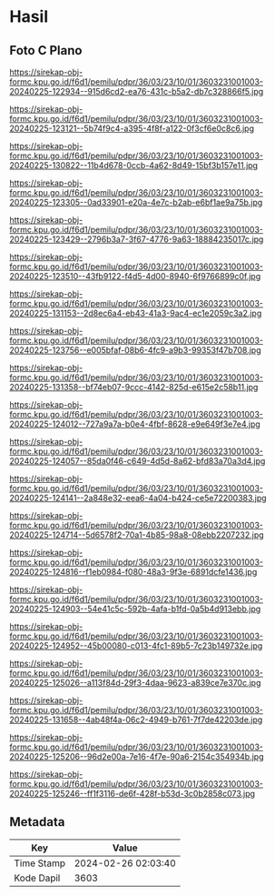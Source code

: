 # Hasil

## Foto C Plano

https://sirekap-obj-formc.kpu.go.id/f6d1/pemilu/pdpr/36/03/23/10/01/3603231001003-20240225-122934--915d6cd2-ea76-431c-b5a2-db7c328866f5.jpg

https://sirekap-obj-formc.kpu.go.id/f6d1/pemilu/pdpr/36/03/23/10/01/3603231001003-20240225-123121--5b74f9c4-a395-4f8f-a122-0f3cf6e0c8c6.jpg

https://sirekap-obj-formc.kpu.go.id/f6d1/pemilu/pdpr/36/03/23/10/01/3603231001003-20240225-130822--11b4d678-0ccb-4a62-8d49-15bf3b157e11.jpg

https://sirekap-obj-formc.kpu.go.id/f6d1/pemilu/pdpr/36/03/23/10/01/3603231001003-20240225-123305--0ad33901-e20a-4e7c-b2ab-e6bf1ae9a75b.jpg

https://sirekap-obj-formc.kpu.go.id/f6d1/pemilu/pdpr/36/03/23/10/01/3603231001003-20240225-123429--2796b3a7-3f67-4776-9a63-18884235017c.jpg

https://sirekap-obj-formc.kpu.go.id/f6d1/pemilu/pdpr/36/03/23/10/01/3603231001003-20240225-123510--43fb9122-f4d5-4d00-8940-6f9766899c0f.jpg

https://sirekap-obj-formc.kpu.go.id/f6d1/pemilu/pdpr/36/03/23/10/01/3603231001003-20240225-131153--2d8ec6a4-eb43-41a3-9ac4-ec1e2059c3a2.jpg

https://sirekap-obj-formc.kpu.go.id/f6d1/pemilu/pdpr/36/03/23/10/01/3603231001003-20240225-123756--e005bfaf-08b6-4fc9-a9b3-99353f47b708.jpg

https://sirekap-obj-formc.kpu.go.id/f6d1/pemilu/pdpr/36/03/23/10/01/3603231001003-20240225-131358--bf74eb07-9ccc-4142-825d-e615e2c58b11.jpg

https://sirekap-obj-formc.kpu.go.id/f6d1/pemilu/pdpr/36/03/23/10/01/3603231001003-20240225-124012--727a9a7a-b0e4-4fbf-8628-e9e649f3e7e4.jpg

https://sirekap-obj-formc.kpu.go.id/f6d1/pemilu/pdpr/36/03/23/10/01/3603231001003-20240225-124057--85da0f46-c649-4d5d-8a62-bfd83a70a3d4.jpg

https://sirekap-obj-formc.kpu.go.id/f6d1/pemilu/pdpr/36/03/23/10/01/3603231001003-20240225-124141--2a848e32-eea6-4a04-b424-ce5e72200383.jpg

https://sirekap-obj-formc.kpu.go.id/f6d1/pemilu/pdpr/36/03/23/10/01/3603231001003-20240225-124714--5d6578f2-70a1-4b85-98a8-08ebb2207232.jpg

https://sirekap-obj-formc.kpu.go.id/f6d1/pemilu/pdpr/36/03/23/10/01/3603231001003-20240225-124816--f1eb0984-f080-48a3-9f3e-6891dcfe1436.jpg

https://sirekap-obj-formc.kpu.go.id/f6d1/pemilu/pdpr/36/03/23/10/01/3603231001003-20240225-124903--54e41c5c-592b-4afa-b1fd-0a5b4d913ebb.jpg

https://sirekap-obj-formc.kpu.go.id/f6d1/pemilu/pdpr/36/03/23/10/01/3603231001003-20240225-124952--45b00080-c013-4fc1-89b5-7c23b149732e.jpg

https://sirekap-obj-formc.kpu.go.id/f6d1/pemilu/pdpr/36/03/23/10/01/3603231001003-20240225-125026--a113f84d-29f3-4daa-9623-a839ce7e370c.jpg

https://sirekap-obj-formc.kpu.go.id/f6d1/pemilu/pdpr/36/03/23/10/01/3603231001003-20240225-131658--4ab48f4a-06c2-4949-b761-7f7de42203de.jpg

https://sirekap-obj-formc.kpu.go.id/f6d1/pemilu/pdpr/36/03/23/10/01/3603231001003-20240225-125206--96d2e00a-7e16-4f7e-90a6-2154c354934b.jpg

https://sirekap-obj-formc.kpu.go.id/f6d1/pemilu/pdpr/36/03/23/10/01/3603231001003-20240225-125246--ff1f3116-de6f-428f-b53d-3c0b2858c073.jpg


## Metadata

| Key        | Value               |
| ---------- | ------------------- |
| Time Stamp | 2024-02-26 02:03:40 |
| Kode Dapil | 3603                |



